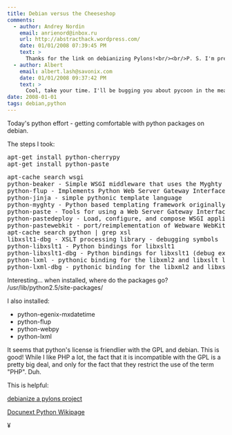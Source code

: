 ```yaml
---
title: Debian versus the Cheeseshop
comments:
  - author: Andrey Nordin
    email: anrienord@inbox.ru
    url: http://abstracthack.wordpress.com/
    date: 01/01/2008 07:39:45 PM
    text: >
      Thanks for the link on debianizing Pylons!<br/><br/>P. S. I'm preparing my example project to try out dpkg and compare it to RPM. I'll be ready to continue our email conversation a little bit later.
  - author: Albert
    email: albert.lash@savonix.com
    date: 01/01/2008 09:37:42 PM
    text: >
      Cool, take your time. I'll be bugging you about pycoon in the meantime. :-)
date: 2008-01-01
tags: debian,python
---
```

Today's python effort - getting comfortable with python packages on debian.

The steps I took:

<pre>
apt-get install python-cherrypy
apt-get install python-paste
</pre>

<pre>
apt-cache search wsgi
python-beaker - Simple WSGI middleware that uses the Myghty Container API
python-flup - Implements Python Web Server Gateway Interface (WSGI)
python-jinja - simple pythonic template language
python-myghty - Python based templating framework originally based on HTML::Mason
python-paste - Tools for using a Web Server Gateway Interface stack
python-pastedeploy - Load, configure, and compose WSGI applications and servers
python-pastewebkit - port/reimplementation of Webware WebKit in WSGI and Paste
apt-cache search python | grep xsl
libxslt1-dbg - XSLT processing library - debugging symbols
python-libxslt1 - Python bindings for libxslt1
python-libxslt1-dbg - Python bindings for libxslt1 (debug extension)
python-lxml - pythonic binding for the libxml2 and libxslt libraries
python-lxml-dbg - pythonic binding for the libxml2 and libxslt libraries (debug extension)
</pre>

Interesting... when installed, where do the packages go? /usr/lib/python2.5/site-packages/

I also installed:

* python-egenix-mxdatetime
* python-flup
* python-webpy
* python-lxml

It seems that python's license is friendlier with the GPL and debian. This is good! While I like PHP a lot, the fact that it is incompatible with the GPL is a pretty big deal, and only for the fact that they restrict the use of the term "PHP". Duh.

This is helpful:

<a href="http://wiki.pylonshq.com/display/pylonscookbook/Creating+a+Debian+package+from+your+Pylons+project">debianize a pylons project</a>

<a href="http://www.docunext.com/wiki/Python">Docunext Python Wikipage</a>

¥

